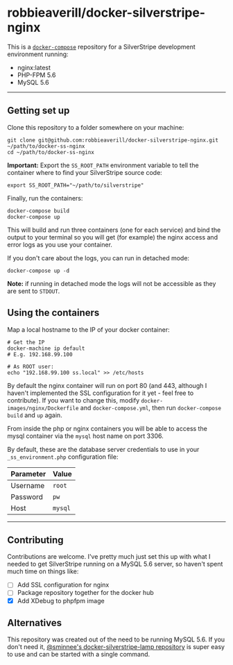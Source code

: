 # robbieaverill/docker-silverstripe-nginx

This is a [`docker-compose`](https://docs.docker.com/compose/) repository for a SilverStripe development environment running:

* nginx:latest
* PHP-FPM 5.6
* MySQL 5.6

---

## Getting set up

Clone this repository to a folder somewhere on your machine:

```
git clone git@github.com:robbieaverill/docker-silverstripe-nginx.git ~/path/to/docker-ss-nginx
cd ~/path/to/docker-ss-nginx
```

**Important:** Export the `SS_ROOT_PATH` environment variable to tell the container where to find your SilverStripe source code:

```
export SS_ROOT_PATH="~/path/to/silverstripe"
```

Finally, run the containers:

```
docker-compose build
docker-compose up
```

This will build and run three containers (one for each service) and bind the output to your terminal so you will get (for example) the nginx access and error logs as you use your container.

If you don't care about the logs, you can run in detached mode:

```
docker-compose up -d
```

**Note:** if running in detached mode the logs will not be accessible as they are sent to `STDOUT`.

## Using the containers

Map a local hostname to the IP of your docker container:

```
# Get the IP
docker-machine ip default
# E.g. 192.168.99.100

# As ROOT user:
echo "192.168.99.100 ss.local" >> /etc/hosts
```

By default the nginx container will run on port 80 (and 443, although I haven't implemented the SSL configuration for it yet - feel free to contribute). If you want to change this, modify `docker-images/nginx/Dockerfile` and `docker-compose.yml`, then run `docker-compose build` and `up` again.

From inside the php or nginx containers you will be able to access the mysql container via the `mysql` host name on port 3306.

By default, these are the database server credentials to use in your `_ss_environment.php` configuration file:

|Parameter|Value|
|---|---|
|Username|`root`|
|Password|`pw`|
|Host|`mysql`|

---

## Contributing

Contributions are welcome. I've pretty much just set this up with what I needed to get SilverStripe running on a MySQL 5.6 server, so haven't spent much time on things like:

- [ ] Add SSL configuration for nginx
- [ ] Package repository together for the docker hub
- [x] Add XDebug to phpfpm image

## Alternatives

This repository was created out of the need to be running MySQL 5.6. If you don't need it, [@sminnee's docker-silverstripe-lamp repository](https://github.com/sminnee/docker-silverstripe-lamp) is super easy to use and can be started with a single command.
